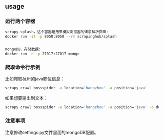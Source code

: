 ## usage

### 运行两个容器

```bash
scrapy-splash，这个容器是用来模拟浏览器的请求解析页面:
docker run -it -p 8050:8050 --rm scrapinghub/splash


mongoDB，存储数据:
docker run -d -p 27017:27017 mongo
```

### 爬取命令行示例

比如爬取杭州的java职位信息：
```bash
scrapy crawl bossspider -a location='hangzhou' -a position='java'
```

如果想要输出到文本：
```bash
scrapy crawl bossspider -a location='hangzhou' -a position='java' -o data.csv
```

### 注意事项
注意修改settings.py文件里面的mongoDB配置。